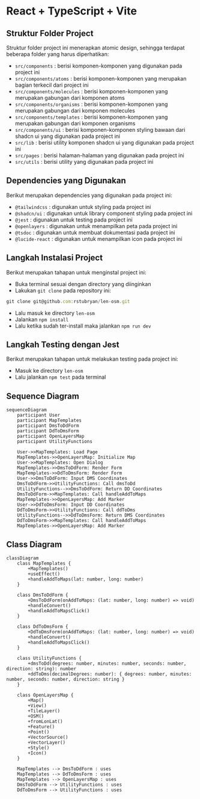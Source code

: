 # React + TypeScript + Vite

## Struktur Folder Project

Struktur folder project ini menerapkan atomic design, sehingga terdapat beberapa folder yang harus diperhatikan:

- `src/components` : berisi komponen-komponen yang digunakan pada project ini
- `src/components/atoms` : berisi komponen-komponen yang merupakan bagian terkecil dari project ini
- `src/components/molecules` : berisi komponen-komponen yang merupakan gabungan dari komponen atoms
- `src/components/organisms` : berisi komponen-komponen yang merupakan gabungan dari komponen molecules
- `src/components/templates` : berisi komponen-komponen yang merupakan gabungan dari komponen organisms
- `src/components/ui` : berisi komponen-komponen styling bawaan dari shadcn ui yang digunakan pada project ini
- `src/lib` : berisi utility komponen shadcn ui yang digunakan pada project ini
- `src/pages` : berisi halaman-halaman yang digunakan pada project ini
- `src/utils` : berisi utility yang digunakan pada project ini

## Dependencies yang Digunakan

Berikut merupakan dependencies yang digunakan pada project ini:

- `@tailwindcss` : digunakan untuk styling pada project ini
- `@shadcn/ui` : digunakan untuk library component styling pada project ini
- `@jest` : digunakan untuk testing pada project ini
- `@openlayers` : digunakan untuk menampilkan peta pada project ini
- `@tsdoc` : digunakan untuk membuat dokumentasi pada project ini
- `@lucide-react` : digunakan untuk menampilkan icon pada project ini

## Langkah Instalasi Project

Berikut merupakan tahapan untuk menginstal project ini:

- Buka terminal sesuai dengan directory yang diinginkan
- Lakukan `git clone` pada repository ini:

```js
git clone git@github.com:rstubryan/len-osm.git
```

- Lalu masuk ke directory `len-osm`
- Jalankan `npm install`
- Lalu ketika sudah ter-install maka jalankan `npm run dev`

## Langkah Testing dengan Jest

Berikut merupakan tahapan untuk melakukan testing pada project ini:

- Masuk ke directory `len-osm`
- Lalu jalankan `npm test` pada terminal

## Sequence Diagram

```mermaid
sequenceDiagram
    participant User
    participant MapTemplates
    participant DmsToDdForm
    participant DdToDmsForm
    participant OpenLayersMap
    participant UtilityFunctions

    User->>MapTemplates: Load Page
    MapTemplates->>OpenLayersMap: Initialize Map
    User->>MapTemplates: Open Dialog
    MapTemplates->>DmsToDdForm: Render Form
    MapTemplates->>DdToDmsForm: Render Form
    User->>DmsToDdForm: Input DMS Coordinates
    DmsToDdForm->>UtilityFunctions: Call dmsToDd
    UtilityFunctions-->>DmsToDdForm: Return DD Coordinates
    DmsToDdForm->>MapTemplates: Call handleAddToMaps
    MapTemplates->>OpenLayersMap: Add Marker
    User->>DdToDmsForm: Input DD Coordinates
    DdToDmsForm->>UtilityFunctions: Call ddToDms
    UtilityFunctions-->>DdToDmsForm: Return DMS Coordinates
    DdToDmsForm->>MapTemplates: Call handleAddToMaps
    MapTemplates->>OpenLayersMap: Add Marker
```

## Class Diagram

```mermaid
classDiagram
    class MapTemplates {
        +MapTemplates()
        +useEffect()
        +handleAddToMaps(lat: number, long: number)
    }

    class DmsToDdForm {
        +DmsToDdForm(onAddToMaps: (lat: number, long: number) => void)
        +handleConvert()
        +handleAddToMapsClick()
    }

    class DdToDmsForm {
        +DdToDmsForm(onAddToMaps: (lat: number, long: number) => void)
        +handleConvert()
        +handleAddToMapsClick()
    }

    class UtilityFunctions {
        +dmsToDd(degrees: number, minutes: number, seconds: number, direction: string): number
        +ddToDms(decimalDegrees: number): { degrees: number, minutes: number, seconds: number, direction: string }
    }

    class OpenLayersMap {
        +Map()
        +View()
        +TileLayer()
        +OSM()
        +fromLonLat()
        +Feature()
        +Point()
        +VectorSource()
        +VectorLayer()
        +Style()
        +Icon()
    }

    MapTemplates --> DmsToDdForm : uses
    MapTemplates --> DdToDmsForm : uses
    MapTemplates --> OpenLayersMap : uses
    DmsToDdForm --> UtilityFunctions : uses
    DdToDmsForm --> UtilityFunctions : uses
```